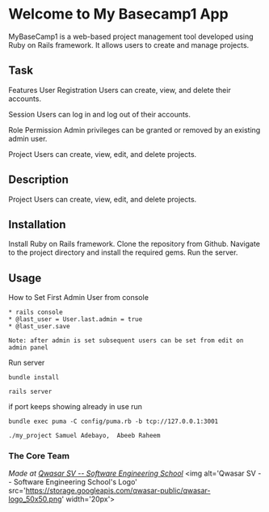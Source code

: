 # Welcome to My Basecamp1 App
MyBaseCamp1 is a web-based project management tool developed using Ruby on Rails framework. 
It allows users to create and manage projects.

## Task
Features
User Registration
Users can create, view, and delete their accounts.

Session
Users can log in and log out of their accounts.

Role Permission
Admin privileges can be granted or removed by an existing admin user.

Project
Users can create, view, edit, and delete projects. 

## Description
Project
Users can create, view, edit, and delete projects. 

## Installation
Install Ruby on Rails framework.
Clone the repository from Github.
Navigate to the project directory and install the required gems.
Run the server.

## Usage
How to Set First Admin User from console 

    * rails console
    * @last_user = User.last.admin = true
    * @last_user.save

    Note: after admin is set subsequent users can be set from edit on admin panel

Run server

    bundle install

    rails server

if port keeps showing already in use run

    bundle exec puma -C config/puma.rb -b tcp://127.0.0.1:3001

```
./my_project Samuel Adebayo,  Abeeb Raheem
```

### The Core Team

<span><i>Made at <a href='https://qwasar.io'>Qwasar SV -- Software Engineering School</a></i></span>
<span><img alt='Qwasar SV -- Software Engineering School's Logo' src='https://storage.googleapis.com/qwasar-public/qwasar-logo_50x50.png' width='20px'></span>
